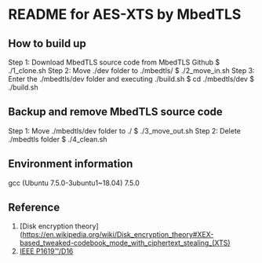 README for AES-XTS by MbedTLS
=======================

How to build up
-------------

Step 1: Download MbedTLS source code from MbedTLS Github
    $ ./1_clone.sh
Step 2: Move ./dev folder to ./mbedtls/
    $ ./2_move_in.sh
Step 3: Enter the ./mbedtls/dev folder and executing ./build.sh
    $ cd ./mbedtls/dev
    $ ./build.sh

Backup and remove MbedTLS source code
-------------

Step 1: Move ./mbedtls/dev folder to ./
    $ ./3_move_out.sh
Step 2: Delete ./mbedtls folder
    $ ./4_clean.sh

Environment information
-------------
gcc (Ubuntu 7.5.0-3ubuntu1~18.04) 7.5.0


Reference
-------------
1. [Disk encryption theory](https://en.wikipedia.org/wiki/Disk_encryption_theory#XEX-based_tweaked-codebook_mode_with_ciphertext_stealing_(XTS)
2. [IEEE P1619™/D16](http://libeccio.di.unisa.it/Crypto14/Lab/p1619.pdf)